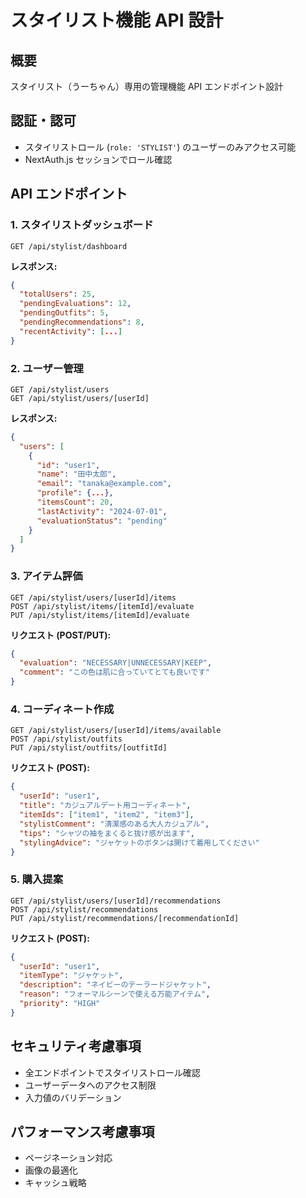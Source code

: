 # スタイリスト機能 API 設計

## 概要

スタイリスト（うーちゃん）専用の管理機能 API エンドポイント設計

## 認証・認可

- スタイリストロール (`role: 'STYLIST'`) のユーザーのみアクセス可能
- NextAuth.js セッションでロール確認

## API エンドポイント

### 1. スタイリストダッシュボード

```
GET /api/stylist/dashboard
```

**レスポンス:**

```json
{
  "totalUsers": 25,
  "pendingEvaluations": 12,
  "pendingOutfits": 5,
  "pendingRecommendations": 8,
  "recentActivity": [...]
}
```

### 2. ユーザー管理

```
GET /api/stylist/users
GET /api/stylist/users/[userId]
```

**レスポンス:**

```json
{
  "users": [
    {
      "id": "user1",
      "name": "田中太郎",
      "email": "tanaka@example.com",
      "profile": {...},
      "itemsCount": 20,
      "lastActivity": "2024-07-01",
      "evaluationStatus": "pending"
    }
  ]
}
```

### 3. アイテム評価

```
GET /api/stylist/users/[userId]/items
POST /api/stylist/items/[itemId]/evaluate
PUT /api/stylist/items/[itemId]/evaluate
```

**リクエスト (POST/PUT):**

```json
{
  "evaluation": "NECESSARY|UNNECESSARY|KEEP",
  "comment": "この色は肌に合っていてとても良いです"
}
```

### 4. コーディネート作成

```
GET /api/stylist/users/[userId]/items/available
POST /api/stylist/outfits
PUT /api/stylist/outfits/[outfitId]
```

**リクエスト (POST):**

```json
{
  "userId": "user1",
  "title": "カジュアルデート用コーディネート",
  "itemIds": ["item1", "item2", "item3"],
  "stylistComment": "清潔感のある大人カジュアル",
  "tips": "シャツの袖をまくると抜け感が出ます",
  "stylingAdvice": "ジャケットのボタンは開けて着用してください"
}
```

### 5. 購入提案

```
GET /api/stylist/users/[userId]/recommendations
POST /api/stylist/recommendations
PUT /api/stylist/recommendations/[recommendationId]
```

**リクエスト (POST):**

```json
{
  "userId": "user1",
  "itemType": "ジャケット",
  "description": "ネイビーのテーラードジャケット",
  "reason": "フォーマルシーンで使える万能アイテム",
  "priority": "HIGH"
}
```

## セキュリティ考慮事項

- 全エンドポイントでスタイリストロール確認
- ユーザーデータへのアクセス制限
- 入力値のバリデーション

## パフォーマンス考慮事項

- ページネーション対応
- 画像の最適化
- キャッシュ戦略
